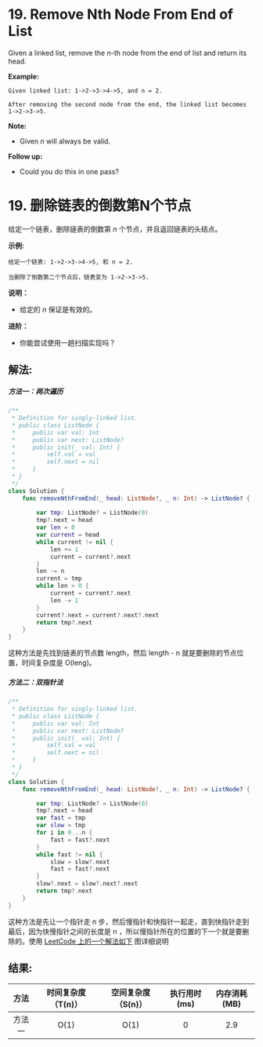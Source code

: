 
# 19. Remove Nth Node From End of List
Given a linked list, remove the *n*-th node from the end of list and return its head.

**Example:**
```
Given linked list: 1->2->3->4->5, and n = 2.

After removing the second node from the end, the linked list becomes 1->2->3->5.
```

**Note:**
* Given *n* will always be valid.

**Follow up:**
* Could you do this in one pass?

# 19. 删除链表的倒数第N个节点
给定一个链表，删除链表的倒数第 *n* 个节点，并且返回链表的头结点。

**示例:**
```
给定一个链表: 1->2->3->4->5, 和 n = 2.

当删除了倒数第二个节点后，链表变为 1->2->3->5.
```
**说明：**
* 给定的 *n* 保证是有效的。

**进阶：**
* 你能尝试使用一趟扫描实现吗？


## 解法:
##### 方法一：两次遍历
```swift
/**
 * Definition for singly-linked list.
 * public class ListNode {
 *     public var val: Int
 *     public var next: ListNode?
 *     public init(_ val: Int) {
 *         self.val = val
 *         self.next = nil
 *     }
 * }
 */
class Solution {
    func removeNthFromEnd(_ head: ListNode?, _ n: Int) -> ListNode? {
        
        var tmp: ListNode? = ListNode(0)
        tmp?.next = head
        var len = 0
        var current = head
        while current != nil {
            len += 1
            current = current?.next
        }
        len -= n
        current = tmp
        while len > 0 {
            current = current?.next
            len -= 1
        }
        current?.next = current?.next?.next
        return tmp?.next
    }
}
```
这种方法是先找到链表的节点数 length，然后 length - n 就是要删除的节点位置，时间复杂度是 O(leng)。
##### 方法二：双指针法
```swift
/**
 * Definition for singly-linked list.
 * public class ListNode {
 *     public var val: Int
 *     public var next: ListNode?
 *     public init(_ val: Int) {
 *         self.val = val
 *         self.next = nil
 *     }
 * }
 */
class Solution {
    func removeNthFromEnd(_ head: ListNode?, _ n: Int) -> ListNode? {

        var tmp: ListNode? = ListNode(0)
        tmp?.next = head
        var fast = tmp
        var slow = tmp
        for i in 0...n {
            fast = fast?.next
        }
        while fast != nil {
            slow = slow?.next
            fast = fast?.next
        }
        slow?.next = slow?.next?.next
        return tmp?.next
    }
}
```
这种方法是先让一个指针走 n 步，然后慢指针和快指针一起走，直到快指针走到最后，因为快慢指针之间的长度是 n ，所以慢指针所在的位置的下一个就是要删除的。使用 [LeetCode 上的一个解法如下](https://leetcode-cn.com/problems/remove-nth-node-from-end-of-list/solution/dong-hua-tu-jie-leetcode-di-19-hao-wen-ti-shan-chu/) 图详细说明




## 结果:
| 方法 | 时间复杂度（T(n)） | 空间复杂度（S(n)） | 执行用时(ms) | 内存消耗(MB) |
|:-------:|:-------:|:-------:|:-------:|:-------:|
| 方法一 |   O(1)  | O(1) |  0  | 2.9 |

